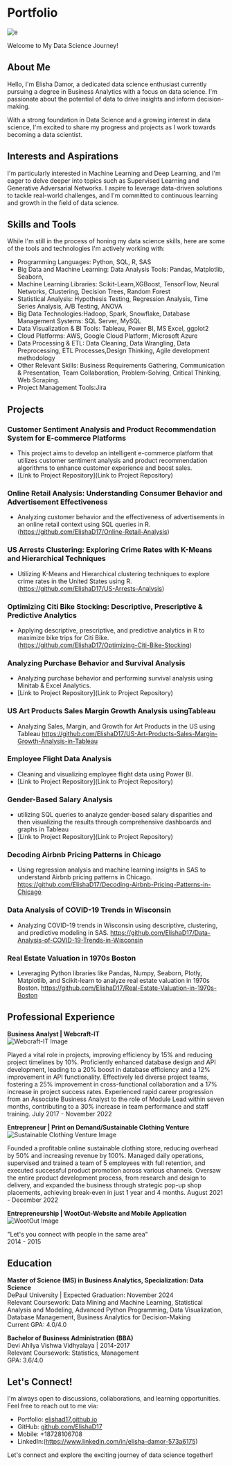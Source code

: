 # Portfolio

 ![e](WhatsApp-Image-2023-10-21-at-1.23.08-PM-_7_.png)

 Welcome to My Data Science Journey!
## About Me
Hello, I'm Elisha Damor, a dedicated data science enthusiast currently pursuing a degree in Business Analytics with a focus on data science. I'm passionate about the potential of data to drive insights and inform decision-making.

With a strong foundation in Data Science and a growing interest in data science, I'm excited to share my progress and projects as I work towards becoming a data scientist.

## Interests and Aspirations
I'm particularly interested in Machine Learning and Deep Learning, and I'm eager to delve deeper into topics such as Supervised Learning and Generative Adversarial Networks. I aspire to leverage data-driven solutions to tackle real-world challenges, and I'm committed to continuous learning and growth in the field of data science.

## Skills and Tools
While I'm still in the process of honing my data science skills, here are some of the tools and technologies I'm actively working with:
- Programming Languages: Python, SQL, R, SAS
- Big Data and Machine Learning: Data Analysis Tools: Pandas, Matplotlib, Seaborn, 
- Machine Learning Libraries: Scikit-Learn,XGBoost, TensorFlow, Neural Networks, Clustering, Decision Trees, Random Forest
- Statistical Analysis: Hypothesis Testing, Regression Analysis, Time Series Analysis, A/B Testing, ANOVA 
- Big Data Technologies:Hadoop, Spark, Snowflake, Database Management Systems: SQL Server, MySQL
- Data Visualization & BI Tools: Tableau, Power BI, MS Excel, ggplot2 
- Cloud Platforms: AWS, Google Cloud Platform, Microsoft Azure
- Data Processing & ETL: Data Cleaning, Data Wrangling, Data Preprocessing, ETL Processes,Design Thinking, Agile development methodology
- Other Relevant Skills: Business Requirements Gathering, Communication & Presentation, Team Collaboration, Problem-Solving, Critical Thinking, Web Scraping.
- Project Management Tools:Jira

## Projects

### Customer Sentiment Analysis and Product Recommendation System for E-commerce Platforms

- This project aims to develop an intelligent e-commerce platform that utilizes customer sentiment analysis and product recommendation algorithms to enhance customer experience and boost sales.
- [Link to Project Repository](Link to Project Repository)

### Online Retail Analysis: Understanding Consumer Behavior and Advertisement Effectiveness

- Analyzing customer behavior and the effectiveness of advertisements in an online retail context using SQL queries in R.
  (https://github.com/ElishaD17/Online-Retail-Analysis)

### US Arrests Clustering: Exploring Crime Rates with K-Means and Hierarchical Techniques

- Utilizing K-Means and Hierarchical clustering techniques to explore crime rates in the United States using R.
  (https://github.com/ElishaD17/US-Arrests-Analysis)

### Optimizing Citi Bike Stocking: Descriptive, Prescriptive & Predictive Analytics

- Applying descriptive, prescriptive, and predictive analytics in R to maximize bike trips for Citi Bike.
  (https://github.com/ElishaD17/Optimizing-Citi-Bike-Stocking)

### Analyzing Purchase Behavior and Survival Analysis

- Analyzing purchase behavior and performing survival analysis using Minitab & Excel Analytics.
- [Link to Project Repository](Link to Project Repository)

### US Art Products Sales Margin Growth Analysis usingTableau

- Analyzing Sales, Margin, and Growth for Art Products in the US using Tableau
  https://github.com/ElishaD17/US-Art-Products-Sales-Margin-Growth-Analysis-in-Tableau

### Employee Flight Data Analysis

- Cleaning and visualizing employee flight data using Power BI.
- [Link to Project Repository](Link to Project Repository)

### Gender-Based Salary Analysis 
- utilizing SQL queries to analyze gender-based salary disparities and then visualizing 
 the results through comprehensive dashboards and graphs in Tableau
- [Link to Project Repository](Link to Project Repository)
 
### Decoding Airbnb Pricing Patterns in Chicago

- Using regression analysis and machine learning insights in SAS to understand Airbnb pricing patterns in Chicago.
  https://github.com/ElishaD17/Decoding-Airbnb-Pricing-Patterns-in-Chicago

### Data Analysis of COVID-19 Trends in Wisconsin

- Analyzing COVID-19 trends in Wisconsin using descriptive, clustering, and predictive modeling in SAS.
  https://github.com/ElishaD17/Data-Analysis-of-COVID-19-Trends-in-Wisconsin

### Real Estate Valuation in 1970s Boston

- Leveraging Python libraries like Pandas, Numpy, Seaborn, Plotly, Matplotlib, and Scikit-learn to analyze real estate valuation in 1970s Boston.
  https://github.com/ElishaD17/Real-Estate-Valuation-in-1970s-Boston

## Professional Experience
**Business Analyst | Webcraft-IT**  
  ![Webcraft-IT Image](OIP.png)
  
  Played a vital role in projects, improving efficiency by 15% and reducing project timelines by 10%.
  Proficiently enhanced database design and API development, leading to a 20% boost in database efficiency and a 12% improvement in API functionality.
  Effectively led diverse project teams, fostering a 25% improvement in cross-functional collaboration and a 17% increase in project success rates.
  Experienced rapid career progression from an Associate Business Analyst to the role of Module Lead within seven months, contributing to a 30% increase in team 
  performance and staff training.
  July 2017 - November 2022

 **Entrepreneur | Print on Demand/Sustainable Clothing Venture**
  ![Sustainable Clothing Venture Image](1.png)
  
  Founded a profitable online sustainable clothing store, reducing overhead by 50% and increasing revenue by 100%. Managed daily operations, supervised and 
  trained a team of 5 employees with full retention, and executed successful product promotion across various channels. Oversaw the entire product development 
  process, from research and design to delivery, and expanded the business through strategic pop-up shop placements, achieving break-even in just 1 year and 4 
  months.
  August 2021 - December 2022
  
 **Entrepreneurship | WootOut-Website and Mobile Application**  
  ![WootOut Image](2.png)
  
  "Let's you connect with people in the same area"  
  2014 - 2015
## Education

**Master of Science (MS) in Business Analytics, Specialization: Data Science**  
DePaul University | Expected Graduation: November 2024  
Relevant Coursework: Data Mining and Machine Learning, Statistical Analysis and Modeling, Advanced Python Programming, Data Visualization, Database Management, Business Analytics for Decision-Making  
Current GPA: 4.0/4.0

**Bachelor of Business Administration (BBA)**  
Devi Ahilya Vishwa Vidhyalaya | 2014-2017  
Relevant Coursework: Statistics, Management  
GPA: 3.6/4.0

## Let's Connect!
I'm always open to discussions, collaborations, and learning opportunities. Feel free to reach out to me via:

- Portfolio: [elishad17.github.io](https://elishad17.github.io)
- GitHub: [github.com/ElishaD17](https://github.com/ElishaD17)
- Mobile: +18728106708
- LinkedIn:(https://www.linkedin.com/in/elisha-damor-573a6175)

Let's connect and explore the exciting journey of data science together!
